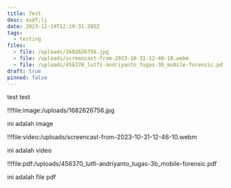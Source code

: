 ```yaml
---
title: Test
desc: asdf;lj
date: 2023-12-19T12:19:31.285Z
tags:
  - testing
files:
  - file: /uploads/1682626756.jpg
  - file: /uploads/screencast-from-2023-10-31-12-46-10.webm
  - file: /uploads/456370_lutfi-andriyanto_tugas-3b_mobile-forensic.pdf
draft: true
pinned: false
---
```


test test

!!!file:image:/uploads/1682626756.jpg

ini adalah image

!!!file:video:/uploads/screencast-from-2023-10-31-12-46-10.webm

ini adalah video

!!!file:pdf:/uploads/456370_lutfi-andriyanto_tugas-3b_mobile-forensic.pdf

ini adalah file pdf
